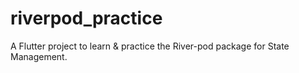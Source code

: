 # riverpod_practice

A Flutter project to learn & practice the River-pod package for State Management.

